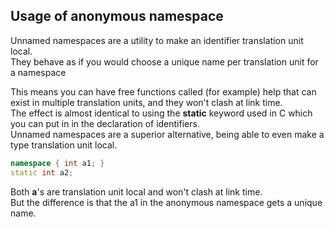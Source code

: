 ## Usage of anonymous namespace

Unnamed namespaces are a utility to make an identifier translation unit local. \
They behave as if you would choose a unique name per translation unit for a namespace

This means you can have free functions called (for example) help that can exist in multiple translation units, and they won't clash at link time. \
The effect is almost identical to using the **static** keyword used in C which you can put in in the declaration of identifiers. \
Unnamed namespaces are a superior alternative, being able to even make a type translation unit local.

```cpp
namespace { int a1; }
static int a2;
```
Both **a**'s are translation unit local and won't clash at link time. \
But the difference is that the a1 in the anonymous namespace gets a unique name.